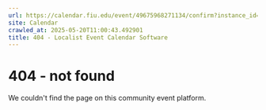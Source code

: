 ```yaml
---
url: https://calendar.fiu.edu/event/49675968271134/confirm?instance_id=49675968272159&return=https%3A%2F%2Fcalendar.fiu.edu%2Fcalendar%3Fevent_types%255B%255D%3D127584
site: Calendar
crawled_at: 2025-05-20T11:00:43.492901
title: 404 - Localist Event Calendar Software
---
```


# 404 - not found
We couldn't find the page on this community event platform.
